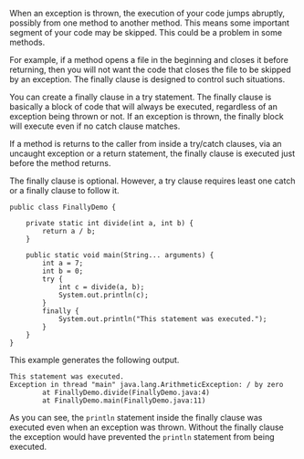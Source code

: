 When an exception is thrown, the execution of your code jumps abruptly, possibly
from one method to another method. This means some important segment of your
code may be skipped. This could be a problem in some methods.

For example, if a method opens a file in the beginning and closes it before
returning, then you will not want the code that closes the file to be skipped
by an exception. The finally clause is designed to control such situations.

You can create a finally clause in a try statement. The finally clause is
basically a block of code that will always be executed, regardless of an exception
being thrown or not. If an exception is thrown, the finally block will execute
even if no catch clause matches.

If a method is returns to the caller from inside a try/catch clauses, via an
uncaught exception or a return statement, the finally clause is executed just
before the method returns.

The finally clause is optional. However, a try clause requires least one catch
or a finally clause to follow it.

```
public class FinallyDemo {

    private static int divide(int a, int b) {
        return a / b;
    }
    
    public static void main(String... arguments) {
        int a = 7;
        int b = 0;
        try {
            int c = divide(a, b);
            System.out.println(c);
        }
        finally {
            System.out.println("This statement was executed.");
        }
    }
}
```

This example generates the following output.

```
This statement was executed.
Exception in thread "main" java.lang.ArithmeticException: / by zero
        at FinallyDemo.divide(FinallyDemo.java:4)
        at FinallyDemo.main(FinallyDemo.java:11)
```

As you can see, the `println` statement inside the finally clause was executed
even when an exception was thrown. Without the finally clause the exception
would have prevented the `println` statement from being executed.